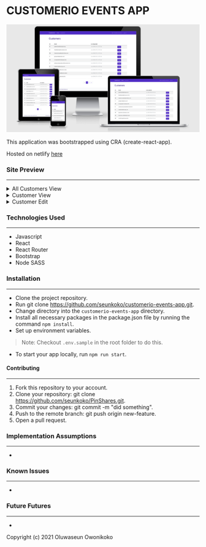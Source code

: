 # CUSTOMERIO EVENTS APP

![img](https://raw.githubusercontent.com/seunkoko/customerio-events-app/main/public/responsive.png)

This application was bootstrapped using CRA (create-react-app).

Hosted on netlify [here](https://customerio-events.netlify.app)


### Site Preview
---
<details>
<summary>All Customers View</summary>

![img](https://raw.githubusercontent.com/seunkoko/customerio-events-app/main/public/customers.png)
</details>

<details>
<summary>Customer View</summary>

![img](https://raw.githubusercontent.com/seunkoko/customerio-events-app/main/public/customerView.png)
</details>

<details>
<summary>Customer Edit</summary>

![img](https://raw.githubusercontent.com/seunkoko/customerio-events-app/main/public/customerEdit.png)
</details>


### Technologies Used
---

- Javascript
- React
- React Router
- Bootstrap
- Node SASS


### Installation
---

- Clone the project repository.
- Run git clone https://github.com/seunkoko/customerio-events-app.git.
- Change directory into the `customerio-events-app` directory.
- Install all necessary packages in the package.json file by running the command `npm install`.
- Set up environment variables.
> Note: Checkout `.env.sample` in the root folder to do this.
- To start your app locally, run `npm run start`.


#### Contributing
---

1. Fork this repository to your account.
2. Clone your repository: git clone https://github.com/seunkoko/PinShares.git.
4. Commit your changes: git commit -m "did something".
5. Push to the remote branch: git push origin new-feature.
6. Open a pull request.


### Implementation Assumptions
---
- 

### Known Issues
---
-

### Future Futures
---
- 


Copyright (c) 2021 Oluwaseun Owonikoko
